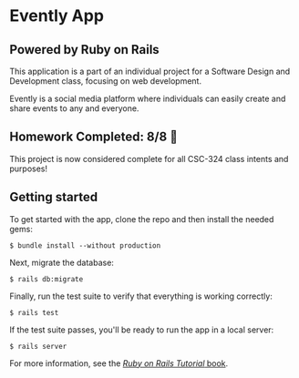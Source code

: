 # Evently App
## Powered by Ruby on Rails

This application is a part of an individual project for a Software Design and Development class, focusing on web development.

Evently is a social media platform where individuals can easily create and share events to any and everyone.

## Homework Completed: 8/8 🎉
This project is now considered complete for all CSC-324 class intents and purposes!

## Getting started

To get started with the app, clone the repo and then install the needed gems:

```
$ bundle install --without production
```

Next, migrate the database:

```
$ rails db:migrate
```

Finally, run the test suite to verify that everything is working correctly:

```
$ rails test
```

If the test suite passes, you'll be ready to run the app in a local server:

```
$ rails server
```

For more information, see the
[*Ruby on Rails Tutorial* book](https://www.railstutorial.org/book).
